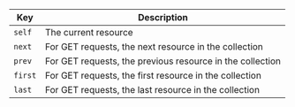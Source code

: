 Key | Description
-- | --
`self` | The current resource
`next` | For GET requests, the next resource in the collection
`prev` | For GET requests, the previous resource in the collection
`first` | For GET requests, the first resource in the collection
`last` | For GET requests, the last resource in the collection
